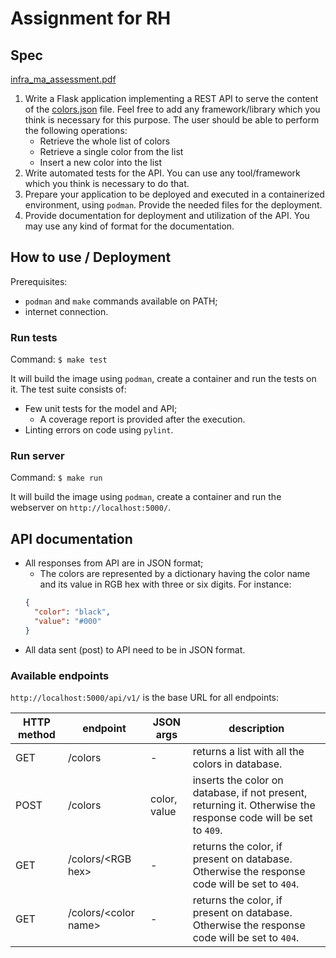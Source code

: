 # Assignment for RH

## Spec

[infra_ma_assessment.pdf](docs/infra_ma_assessment.pdf)

1. Write a Flask application implementing a REST API to serve the content of
   the [colors.json](src/rh_test/resources/colors.json) file. Feel free to add any framework/library which you think is
   necessary for this purpose. The user should be able to perform the following operations:
    * Retrieve the whole list of colors
    * Retrieve a single color from the list
    * Insert a new color into the list
1. Write automated tests for the API. You can use any tool/framework which you think is necessary to do that.
1. Prepare your application to be deployed and executed in a containerized environment, using `podman`. Provide the
   needed files for the deployment.
1. Provide documentation for deployment and utilization of the API. You may use any kind of format for the
   documentation.

## How to use / Deployment

Prerequisites:

* `podman` and `make` commands available on PATH;
* internet connection.

### Run tests

Command: `$ make test`

It will build the image using `podman`, create a container and run the tests on it. The test suite consists of:

* Few unit tests for the model and API;
    * A coverage report is provided after the execution.
* Linting errors on code using `pylint`.

### Run server

Command: `$ make run`

It will build the image using `podman`, create a container and run the webserver on `http://localhost:5000/`.

## API documentation

* All responses from API are in JSON format;
    * The colors are represented by a dictionary having the color name and its value in RGB hex with three or six
      digits. For instance:
    ```json
    {
      "color": "black",
      "value": "#000"
    }
    ```
* All data sent (post) to API need to be in JSON format.

### Available endpoints

`http://localhost:5000/api/v1/` is the base URL for all endpoints:

| HTTP method | endpoint | JSON args | description |
| ----------- | -------- | --------- | ----------- |
| GET | /colors | - | returns a list with all the colors in database. |
| POST | /colors | color, value | inserts the color on database, if not present, returning it. Otherwise the response code will be set to `409`. |
| GET | /colors/\<RGB hex> | - | returns the color, if present on database. Otherwise the response code will be set to `404`. |
| GET | /colors/\<color name> | - | returns the color, if present on database. Otherwise the response code will be set to `404`. |
